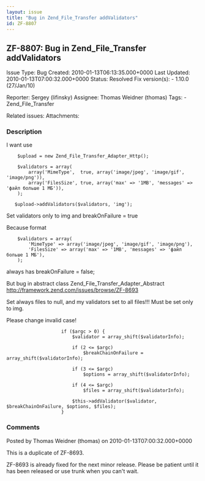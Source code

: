 ```yaml
---
layout: issue
title: "Bug in Zend_File_Transfer addValidators"
id: ZF-8807
---
```


ZF-8807: Bug in Zend\_File\_Transfer addValidators
--------------------------------------------------

 Issue Type: Bug Created: 2010-01-13T06:13:35.000+0000 Last Updated: 2010-01-13T07:00:32.000+0000 Status: Resolved Fix version(s): - 1.10.0 (27/Jan/10)
 
 Reporter:  Sergey (lifinsky)  Assignee:  Thomas Weidner (thomas)  Tags: - Zend\_File\_Transfer
 
 Related issues: 
 Attachments: 
### Description

I want use

 
        $upload = new Zend_File_Transfer_Adapter_Http();
    
        $validators = array(
            array('MimeType',  true, array('image/jpeg', 'image/gif', 'image/png')),
            array('FilesSize', true, array('max' => '1MB', 'messages' => 'файл больше 1 MБ')),
        );
    
       $upload->addValidators($validators, 'img');


Set validators only to img and breakOnFailure = true

Because format

 
        $validators = array(
            'MimeType' => array('image/jpeg', 'image/gif', 'image/png'),
            'FilesSize' => array('max' => '1MB', 'messages' => 'файл больше 1 MБ'),
        );


always has breakOnFailure = false;

But bug in abstract class Zend\_File\_Transfer\_Adapter\_Abstract <http://framework.zend.com/issues/browse/ZF-8693>

Set always files to null, and my validators set to all files!!! Must be set only to img.

Please change invalid case!

 
                        if ($argc > 0) {
                            $validator = array_shift($validatorInfo);
    
                            if (2 <= $argc)
                                $breakChainOnFailure = array_shift($validatorInfo);
    
                            if (3 <= $argc)
                                $options = array_shift($validatorInfo);
    
                            if (4 <= $argc)
                                $files = array_shift($validatorInfo);
    
                            $this->addValidator($validator, $breakChainOnFailure, $options, $files);
                        }


 

 

### Comments

Posted by Thomas Weidner (thomas) on 2010-01-13T07:00:32.000+0000

This is a duplicate of ZF-8693.

ZF-8693 is already fixed for the next minor release. Please be patient until it has been released or use trunk when you can't wait.

 

 